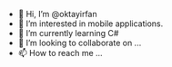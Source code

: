 - 👋 Hi, I’m @oktayirfan
- 👀 I’m interested in mobile applications.
- 🌱 I’m currently learning C#
- 💞️ I’m looking to collaborate on ...
- 📫 How to reach me ...

<!---
oktayirfan/oktayirfan is a ✨ special ✨ repository because its `README.md` (this file) appears on your GitHub profile.
You can click the Preview link to take a look at your changes.
--->

